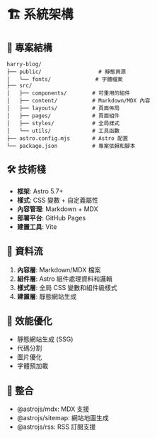 # 🏗️ 系統架構

## 📂 專案結構

```
harry-blog/
├── public/                  # 靜態資源
│   └── fonts/              # 字體檔案
├── src/
│   ├── components/        # 可重用的組件
│   ├── content/           # Markdown/MDX 內容
│   ├── layouts/           # 頁面佈局
│   ├── pages/             # 頁面組件
│   ├── styles/            # 全局樣式
│   └── utils/             # 工具函數
├── astro.config.mjs       # Astro 配置
└── package.json           # 專案依賴和腳本
```

## 🛠️ 技術棧

- **框架**: Astro 5.7+
- **樣式**: CSS 變數 + 自定義屬性
- **內容管理**: Markdown + MDX
- **部署平台**: GitHub Pages
- **建置工具**: Vite

## 🔄 資料流

1. **內容層**: Markdown/MDX 檔案
2. **組件層**: Astro 組件處理資料和邏輯
3. **樣式層**: 全局 CSS 變數和組件級樣式
4. **建置層**: 靜態網站生成

## 🚀 效能優化

- 靜態網站生成 (SSG)
- 代碼分割
- 圖片優化
- 字體預加載

## 🔌 整合

- @astrojs/mdx: MDX 支援
- @astrojs/sitemap: 網站地圖生成
- @astrojs/rss: RSS 訂閱支援
